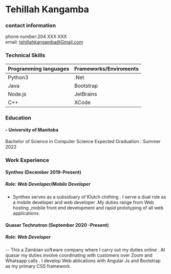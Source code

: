 # Tehillah Kangamba                                                                                                                    
### contact information
phone number:204 XXX XXX  
email: tehillahkangamba@Gmail.com

### Technical Skills
| Programming languages | Frameworks/Enviroments |
| --- | ----------- |
| Python3 | .Net |
| Java | Bootstrap |
| Node.js | JetBrains |
| C++| XCode |

### Education
#### - University of Manitoba
  Bachelor of Science in Computer Science
  Expected Graduation : Summer 2022

### Work Experience

#### Synthex (December 2019-Present)
##### Role: Web Developer/Mobile Developer
- Synthex serves as a subsiduary of Klutch clothing . I serve a dual role as a mobile developer and web developer .My duties range from Web hosting ,mobile front end development and rapid prototyping of all web applications.

#### Quasar Technotron (September 2020 -Present)
##### Role: Web Developer
-- This a Zambian software company where I carry out my duties online . At quasar my duties involve coordinating with customers over Zoom and Whatsapp calls . I develop Web ablications with Angular Js and Bootstrap as my primary CSS framework.

